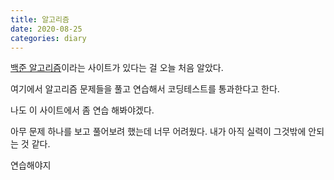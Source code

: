 ```yaml
---
title: 알고리즘
date: 2020-08-25
categories: diary
---
```

[백준 알고리즘]이라는 사이트가 있다는 걸 오늘 처음 알았다.

여기에서 알고리즘 문제들을 풀고 연습해서 코딩테스트를 통과한다고 한다.

나도 이 사이트에서 좀 연습 해봐야겠다.

아무 문제 하나를 보고 풀어보려 했는데 너무 어려웠다. 내가 아직 실력이 그것밖에 안되는 것 같다.

연습해야지

[백준 알고리즘]: https://www.acmicpc.net
